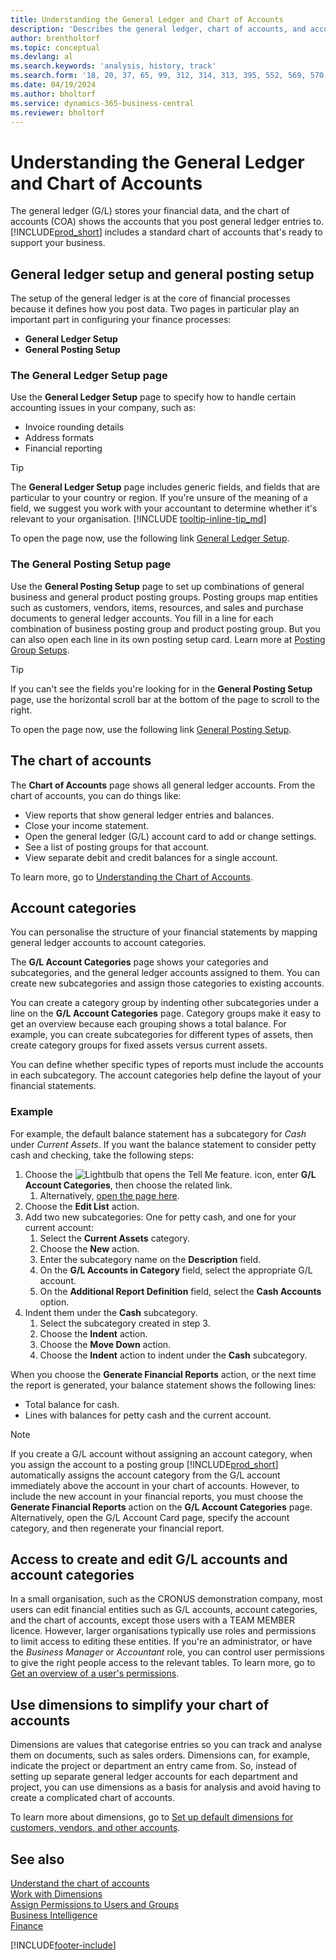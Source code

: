 ```yaml
---
title: Understanding the General Ledger and Chart of Accounts
description: 'Describes the general ledger, chart of accounts, and account categories. Use the General Ledger Setup page to specify handling accounting issues in your company.'
author: brentholtorf
ms.topic: conceptual
ms.devlang: al
ms.search.keywords: 'analysis, history, track'
ms.search.form: '18, 20, 37, 65, 99, 312, 314, 313, 395, 552, 569, 570, 634, 790, 791, 1158'
ms.date: 04/19/2024
ms.author: bholtorf
ms.service: dynamics-365-business-central
ms.reviewer: bholtorf
---
```

# <a name="understanding-the-general-ledger-and-chart-of-accounts"></a>Understanding the General Ledger and Chart of Accounts

The general ledger (G/L) stores your financial data, and the chart of accounts (COA) shows the accounts that you post general ledger entries to. [!INCLUDE[prod_short](includes/prod_short.md)] includes a standard chart of accounts that's ready to support your business.

## <a name="general-ledger-setup-and-general-posting-setup"></a>General ledger setup and general posting setup

The setup of the general ledger is at the core of financial processes because it defines how you post data. Two pages in particular play an important part in configuring your finance processes:  

* **General Ledger Setup**
* **General Posting Setup**

### <a name="the-general-ledger-setup-page"></a>The **General Ledger Setup** page

Use the **General Ledger Setup** page to specify how to handle certain accounting issues in your company, such as:  

* Invoice rounding details  
* Address formats  
* Financial reporting

> [!TIP]
> The **General Ledger Setup** page includes generic fields, and fields that are particular to your country or region. If you're unsure of the meaning of a field, we suggest you work with your accountant to determine whether it's relevant to your organisation. [!INCLUDE [tooltip-inline-tip_md](includes/tooltip-inline-tip_md.md)]  

To open the page now, use the following link [General Ledger Setup](https://businesscentral.dynamics.com/?page=118).

### <a name="the-general-posting-setup-page"></a>The **General Posting Setup** page

Use the **General Posting Setup** page to set up combinations of general business and general product posting groups. Posting groups map entities such as customers, vendors, items, resources, and sales and purchase documents to general ledger accounts. You fill in a line for each combination of business posting group and product posting group. But you can also open each line in its own posting setup card. Learn more at [Posting Group Setups](finance-posting-groups.md).  

> [!TIP]
> If you can't see the fields you're looking for in the **General Posting Setup** page, use the horizontal scroll bar at the bottom of the page to scroll to the right.  

To open the page now, use the following link [General Posting Setup](https://businesscentral.dynamics.com/?page=314).

## <a name="the-chart-of-accounts"></a>The chart of accounts

The **Chart of Accounts** page shows all general ledger accounts. From the chart of accounts, you can do things like:  

* View reports that show general ledger entries and balances.  
* Close your income statement.  
* Open the general ledger (G/L) account card to add or change settings.  
* See a list of posting groups for that account.
* View separate debit and credit balances for a single account.

To learn more, go to [Understanding the Chart of Accounts](finance-chart-of-accounts.md).

## <a name="account-categories"></a>Account categories

You can personalise the structure of your financial statements by mapping general ledger accounts to account categories.  

The **G/L Account Categories** page shows your categories and subcategories, and the general ledger accounts assigned to them. You can create new subcategories and assign those categories to existing accounts.  

You can create a category group by indenting other subcategories under a line on the **G/L Account Categories** page. Category groups make it easy to get an overview because each grouping shows a total balance. For example, you can create subcategories for different types of assets, then create category groups for fixed assets versus current assets.  

You can define whether specific types of reports must include the accounts in each subcategory. The account categories help define the layout of your financial statements.  

### <a name="example"></a>Example

For example, the default balance statement has a subcategory for *Cash* under *Current Assets*. If you want the balance statement to consider petty cash and checking, take the following steps:

1. Choose the ![Lightbulb that opens the Tell Me feature.](media/ui-search/search_small.png "Tell me what you want to do") icon, enter **G/L Account Categories**, then choose the related link.
   1. Alternatively, [open the page here](https://businesscentral.dynamics.com/?page=790).
2. Choose the **Edit List** action.
3. Add two new subcategories: One for petty cash, and one for your current account:
   1. Select the **Current Assets** category.
   2. Choose the **New** action.
   3. Enter the subcategory name on the **Description** field.
   4. On the **G/L Accounts in Category** field, select the appropriate G/L account.
   5. On the **Additional Report Definition** field, select the **Cash Accounts** option.
4. Indent them under the **Cash** subcategory.
   1. Select the subcategory created in step 3.
   2. Choose the **Indent** action.
   3. Choose the **Move Down** action.
   4. Choose the **Indent** action to indent under the **Cash** subcategory.

When you choose the **Generate Financial Reports** action, or the next time the report is generated, your balance statement shows the following lines:

* Total balance for cash.
* Lines with balances for petty cash and the current account.  

> [!NOTE]
> If you create a G/L account without assigning an account category, when you assign the account to a posting group [!INCLUDE[prod_short](includes/prod_short.md)] automatically assigns the account category from the G/L account immediately above the account in your chart of accounts. However, to include the new account in your financial reports, you must choose the **Generate Financial Reports** action on the **G/L Account Categories** page. Alternatively, open the G/L Account Card page, specify the account category, and then regenerate your financial report.

## <a name="access-to-create-and-edit-gl-accounts-and-account-categories"></a>Access to create and edit G/L accounts and account categories

In a small organisation, such as the CRONUS demonstration company, most users can edit financial entities such as G/L accounts, account categories, and the chart of accounts, except those users with a TEAM MEMBER licence. However, larger organisations typically use roles and permissions to limit access to editing these entities. If you're an administrator, or have the *Business Manager* or *Accountant* role, you can control user permissions to give the right people access to the relevant tables. To learn more, go to [Get an overview of a user's permissions](ui-define-granular-permissions.md#get-an-overview-of-a-users-permissions).  

## <a name="use-dimensions-to-simplify-your-chart-of-accounts"></a>Use dimensions to simplify your chart of accounts

Dimensions are values that categorise entries so you can track and analyse them on documents, such as sales orders. Dimensions can, for example, indicate the project or department an entry came from. So, instead of setting up separate general ledger accounts for each department and project, you can use dimensions as a basis for analysis and avoid having to create a complicated chart of accounts.

To learn more about dimensions, go to [Set up default dimensions for customers, vendors, and other accounts](finance-dimensions.md#to-set-up-default-dimensions-for-customers-vendors-and-other-accounts).

## <a name="see-also"></a>See also

[Understand the chart of accounts](finance-chart-of-accounts.md)  
[Work with Dimensions](finance-dimensions.md)  
[Assign Permissions to Users and Groups](ui-define-granular-permissions.md)  
[Business Intelligence](bi.md)  
[Finance](finance.md)  

[!INCLUDE[footer-include](includes/footer-banner.md)]
